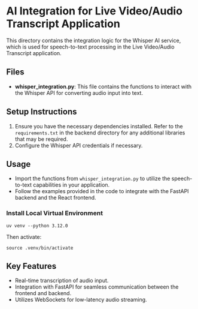 # AI Integration for Live Video/Audio Transcript Application

This directory contains the integration logic for the Whisper AI service, which is used for speech-to-text processing in the Live Video/Audio Transcript application.

## Files

- **whisper_integration.py**: This file contains the functions to interact with the Whisper API for converting audio input into text.

## Setup Instructions

1. Ensure you have the necessary dependencies installed. Refer to the `requirements.txt` in the backend directory for any additional libraries that may be required.
2. Configure the Whisper API credentials if necessary.

## Usage

- Import the functions from `whisper_integration.py` to utilize the speech-to-text capabilities in your application.
- Follow the examples provided in the code to integrate with the FastAPI backend and the React frontend.

### Install Local Virtual Environment

    uv venv --python 3.12.0

Then activate:

    source .venv/bin/activate

## Key Features

- Real-time transcription of audio input.
- Integration with FastAPI for seamless communication between the frontend and backend.
- Utilizes WebSockets for low-latency audio streaming.

